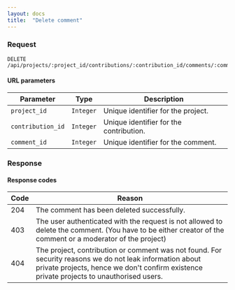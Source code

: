 ```yaml
---
layout: docs
title:  "Delete comment"
---
```


### Request

``````
DELETE /api/projects/:project_id/contributions/:contribution_id/comments/:comment_id/
``````

#### URL parameters

Parameter         | Type        | Description
------------------|-------------|--------------------------------------
`project_id`      | `Integer`   | Unique identifier for the project.
`contribution_id` | `Integer`   | Unique identifier for the contribution.
`comment_id`      | `Integer`   | Unique identifier for the comment.

### Response

#### Response codes

Code  |  Reason
------|-----------------------------------------
 204  | The comment has been deleted successfully.
 403  | The user authenticated with the request is not allowed to delete the comment. (You have to be either creator of the comment or a moderator of the project)
 404  | The project, contribution or comment was not found. For security reasons we do not leak information about private projects, hence we don't confirm existence private projects to unauthorised users.
